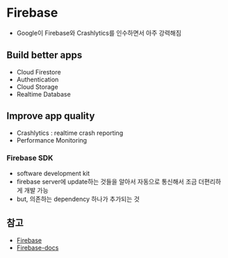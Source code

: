 # Firebase
- Google이 Firebase와 Crashlytics를 인수하면서 아주 강력해짐

## Build better apps
- Cloud Firestore
- Authentication
- Cloud Storage
- Realtime Database

## Improve app quality
- Crashlytics : realtime crash reporting
- Performance Monitoring

### Firebase SDK
- software development kit
- firebase server에 update하는 것들을 알아서 자동으로 통신해서 조금 더편리하게 개발 가능
- but, 의존하는 dependency 하나가 추가되는 것

## 참고
- [Firebase](https://firebase.google.com/?hl=ko)
- [Firebase-docs](https://firebase.google.com/docs?authuser=1)